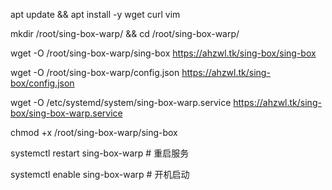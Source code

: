 apt update && apt install -y wget curl vim

mkdir /root/sing-box-warp/ && cd /root/sing-box-warp/

wget -O /root/sing-box-warp/sing-box https://ahzwl.tk/sing-box/sing-box

wget -O /root/sing-box-warp/config.json https://ahzwl.tk/sing-box/config.json

wget -O /etc/systemd/system/sing-box-warp.service https://ahzwl.tk/sing-box/sing-box-warp.service

chmod +x /root/sing-box-warp/sing-box

systemctl restart sing-box-warp # 重启服务

systemctl enable sing-box-warp # 开机启动

